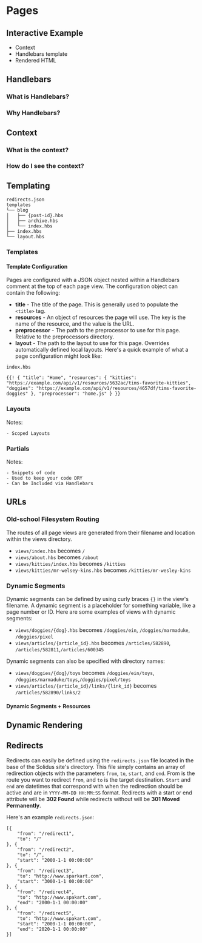 # Pages

## Interactive Example

 - Context
 - Handlebars template
 - Rendered HTML

Handlebars
-------------------------------------------------------------------------------------------

### What is Handlebars?

### Why Handlebars?


Context
-------------------------------------------------------------------------------------------

### What is the context?

### How do I see the context?


Templating
-------------------------------------------------------------------------------------------

    redirects.json
    templates
    └── blog
    │   ├── {post-id}.hbs
    │   ├── archive.hbs
    │   └── index.hbs
    ├── index.hbs
    └── layout.hbs

### Templates

#### Template Configuration

Pages are configured with a JSON object nested within a Handlebars comment at the top of each page view. The configuration object can contain the following:

* **title** - The title of the page. This is generally used to populate the `<title>` tag.
* **resources** - An object of resources the page will use. The key is the name of the resource, and the value is the URL.
* **preprocessor** - The path to the preprocessor to use for this page. Relative to the preprocessors directory.
* **layout** - The path to the layout to use for this page. Overrides automatically defined local layouts.
Here's a quick example of what a page configuration might look like:

`index.hbs`

` {{!
    {
        "title": "Home",
        "resources": {
            "kitties": "https://example.com/api/v1/resources/5632ac/tims-favorite-kitties",
            "doggies": "https://example.com/api/v1/resources/4657df/tims-favorite-doggies"
        },
        "preprocessor": "home.js"
    }
}} `


### Layouts

Notes:

    - Scoped Layouts


### Partials

Notes:

    - Snippets of code
    - Used to keep your code DRY
    - Can be Included via Handlebars


URLs
--------------------------------------------------------------------------------

### Old-school Filesystem Routing

The routes of all page views are generated from their filename and location within the views directory.

* `views/index.hbs` becomes `/`
* `views/about.hbs` becomes `/about`
* `views/kitties/index.hbs` becomes `/kitties`
* `views/kitties/mr-welsey-kins.hbs` becomes `/kitties/mr-wesley-kins`


### Dynamic Segments

Dynamic segments can be defined by using curly braces `{}` in the view's filename. A dynamic segment is a placeholder for something variable, like a page number or ID. Here are some examples of views with dynamic segments:

* `views/doggies/{dog}.hbs` becomes `/doggies/ein`, `/doggies/marmaduke`, `/doggies/pixel`
* `views/articles/{article_id}.hbs` becomes `/articles/582890`, `/articles/582811`,`/articles/600345`

Dynamic segments can also be specified with directory names:

* `views/doggies/{dog}/toys` becomes `/doggies/ein/toys`, `/doggies/marmaduke/toys`,`/doggies/pixel/toys`
* `views/articles/{article_id}/links/{link_id}` becomes `/articles/582890/links/2`


#### Dynamic Segments + Resources


Dynamic Rendering
--------------------------------------------------------------------------------


Redirects
--------------------------------------------------------------------------------

Redirects can easily be defined using the `redirects.json` file located in the base of the Solidus site's directory. This file simply contains an array of redirection objects with the parameters `from`, `to`, `start`, and `end`. From is the route you want to redirect `from`, and `to` is the target destination. `Start` and `end` are datetimes that correspond with when the redirection should be active and are in `YYYY-MM-DD HH:MM:SS` format. Redirects with a start or end attribute will be **302 Found** while redirects without will be **301 Moved Permanently**.

Here's an example `redirects.json`:

```
[{
    "from": "/redirect1",
    "to": "/"
}, {
    "from": "/redirect2",
    "to": "/",
    "start": "2000-1-1 00:00:00"
}, {
    "from": "/redirect3",
    "to": "http://www.sparkart.com",
    "start": "3000-1-1 00:00:00"
}, {
    "from": "/redirect4",
    "to": "http://www.spakart.com",
    "end": "2000-1-1 00:00:00"
}, {
    "from": "/redirect5",
    "to": "http://www.spakart.com",
    "start": "2000-1-1 00:00:00",
    "end": "2020-1-1 00:00:00"
}]
```